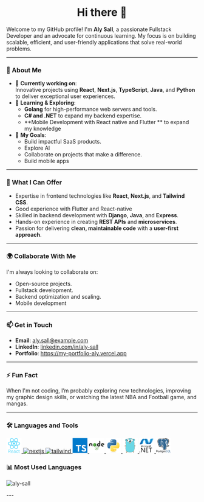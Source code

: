 <h1 align="center">Hi there 👋</h1>

Welcome to my GitHub profile! I'm **Aly Sall**, a passionate Fullstack Developer and an advocate for continuous learning. My focus is on building scalable, efficient, and user-friendly applications that solve real-world problems.

---

### 🚀 About Me  
- 🔭 **Currently working on**:  
  Innovative projects using **React**, **Next.js**, **TypeScript**, **Java**, and **Python** to deliver exceptional user experiences.  
- 🌱 **Learning & Exploring**:  
  - **Golang** for high-performance web servers and tools.  
  - **C# and .NET** to expand my backend expertise.  
  - **Mobile Development with React native and Flutter ** to expand my knowledge   
- 🎯 **My Goals**:  
  - Build impactful SaaS products.
  - Explore AI
  - Collaborate on projects that make a difference.  
  - Build mobile apps

---

### 💼 What I Can Offer  
- Expertise in frontend technologies like **React**, **Next.js**, and **Tailwind CSS**.
- Good experience with Flutter and React-native 
- Skilled in backend development with **Django**, **Java**, and **Express**.  
- Hands-on experience in creating **REST APIs** and **microservices**.  
- Passion for delivering **clean, maintainable code** with a **user-first approach**.  

---

### 🌍 Collaborate With Me  
I'm always looking to collaborate on:  
- Open-source projects.  
- Fullstack development.  
- Backend optimization and scaling.
- Mobile development  

---

### 📫 Get in Touch  
- **Email**: aly.sall@example.com  
- **LinkedIn**: [linkedin.com/in/aly-sall](https://www.linkedin.com/in/aly-sall)  
- **Portfolio**: https://my-portfolio-aly.vercel.app

---

### ⚡ Fun Fact  
When I'm not coding, I’m probably exploring new technologies, improving my graphic design skills, or watching the latest NBA and Football game, and mangas.  

---

### 🛠️ Languages and Tools  
<p align="left">
  <a href="https://reactjs.org/" target="_blank" rel="noreferrer"> 
    <img src="https://raw.githubusercontent.com/devicons/devicon/master/icons/react/react-original-wordmark.svg" alt="react" width="40" height="40"/> 
  </a> 
  <a href="https://nextjs.org/" target="_blank" rel="noreferrer"> 
    <img src="https://cdn.worldvectorlogo.com/logos/nextjs-2.svg" alt="nextjs" width="40" height="40"/> 
  </a>
  <a href="https://tailwindcss.com/" target="_blank" rel="noreferrer"> 
    <img src="https://www.vectorlogo.zone/logos/tailwindcss/tailwindcss-icon.svg" alt="tailwind" width="40" height="40"/> 
  </a>
  <a href="https://www.typescriptlang.org/" target="_blank" rel="noreferrer"> 
    <img src="https://raw.githubusercontent.com/devicons/devicon/master/icons/typescript/typescript-original.svg" alt="typescript" width="40" height="40"/> 
  </a>
  <a href="https://nodejs.org/" target="_blank" rel="noreferrer"> 
    <img src="https://raw.githubusercontent.com/devicons/devicon/master/icons/nodejs/nodejs-original-wordmark.svg" alt="nodejs" width="40" height="40"/> 
  </a>
  <a href="https://www.python.org/" target="_blank" rel="noreferrer"> 
    <img src="https://raw.githubusercontent.com/devicons/devicon/master/icons/python/python-original.svg" alt="python" width="40" height="40"/> 
  </a>
  <a href="https://golang.org" target="_blank" rel="noreferrer"> 
    <img src="https://raw.githubusercontent.com/devicons/devicon/master/icons/go/go-original.svg" alt="go" width="40" height="40"/> 
  </a>
  <a href="https://dotnet.microsoft.com/" target="_blank" rel="noreferrer"> 
    <img src="https://raw.githubusercontent.com/devicons/devicon/master/icons/dot-net/dot-net-original-wordmark.svg" alt="dotnet" width="40" height="40"/> 
  </a>
  <a href="https://www.postgresql.org" target="_blank" rel="noreferrer"> 
    <img src="https://raw.githubusercontent.com/devicons/devicon/master/icons/postgresql/postgresql-original-wordmark.svg" alt="postgresql" width="40" height="40"/> 
  </a>
</p>


### 📊 Most Used Languages  
<p>
  <img align="center" src="https://github-readme-stats.vercel.app/api/top-langs?username=aly-sall&show_icons=true&locale=en&layout=compact" alt="aly-sall" />
</p>
---


